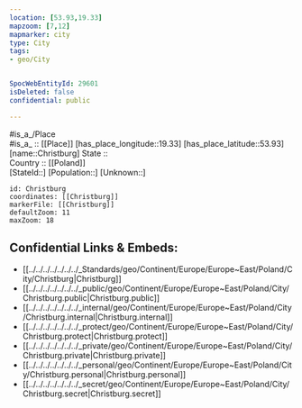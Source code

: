 ```yaml
---
location: [53.93,19.33] 
mapzoom: [7,12] 
mapmarker: city 
type: City
tags:
- geo/City


SpocWebEntityId: 29601
isDeleted: false
confidential: public

---
```

#is_a_/Place  
#is_a_ :: [[Place]] 
[has_place_longitude::19.33] 
[has_place_latitude::53.93] 
[name::Christburg] 
State ::  
Country :: [[Poland]]  
[StateId::] 
[Population::] 
[Unknown::] 


```leaflet
id: Christburg
coordinates: [[Christburg]] 
markerFile: [[Christburg]] 
defaultZoom: 11 
maxZoom: 18
```


## Confidential Links & Embeds: 
- [[../../../../../../../_Standards/geo/Continent/Europe/Europe~East/Poland/City/Christburg|Christburg]] 
- [[../../../../../../../_public/geo/Continent/Europe/Europe~East/Poland/City/Christburg.public|Christburg.public]] 
- [[../../../../../../../_internal/geo/Continent/Europe/Europe~East/Poland/City/Christburg.internal|Christburg.internal]] 
- [[../../../../../../../_protect/geo/Continent/Europe/Europe~East/Poland/City/Christburg.protect|Christburg.protect]] 
- [[../../../../../../../_private/geo/Continent/Europe/Europe~East/Poland/City/Christburg.private|Christburg.private]] 
- [[../../../../../../../_personal/geo/Continent/Europe/Europe~East/Poland/City/Christburg.personal|Christburg.personal]] 
- [[../../../../../../../_secret/geo/Continent/Europe/Europe~East/Poland/City/Christburg.secret|Christburg.secret]] 
